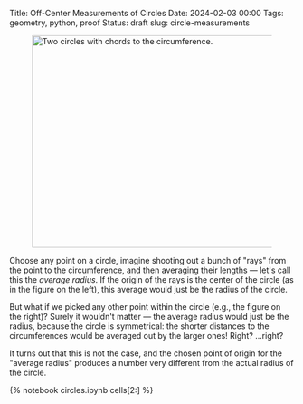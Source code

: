 Title: Off-Center Measurements of Circles
Date: 2024-02-03 00:00
Tags: geometry, python, proof
Status: draft
slug: circle-measurements

<!-- PELICAN_BEGIN_SUMMARY -->

<figure class="styled"><img class="styled" src="/images/circles-splash.png" width=500 height=375 title="Two circles with chords to the circumference." alt="Two circles with chords to the circumference."></figure>

Choose any point on a circle, imagine shooting out a bunch of "rays" from the point to the circumference, and then averaging their lengths — let's call this the _average radius_. If the origin of the rays is the center of the circle (as in the figure on the left), this average would just be the radius of the circle.

But what if we picked any other point within the circle (e.g., the figure on the right)? Surely it wouldn't matter — the average radius would just be the radius, because the circle is symmetrical: the shorter distances to the circumferences would be averaged out by the larger ones! Right? ...right?

It turns out that this is not the case, and the chosen point of origin for the "average radius" produces a number very different from the actual radius of the circle.

<!-- PELICAN_END_SUMMARY -->

{% notebook circles.ipynb cells[2:] %}
